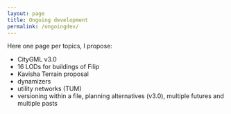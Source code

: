 ```yaml
---
layout: page
title: Ongoing development
permalink: /ongoingdev/
---
```


Here one page per topics, I propose:

  - CityGML v3.0
  - 16 LODs for buildings of Filip
  - Kavisha Terrain proposal
  - dynamizers 
  - utility networks (TUM)
  - versioning within a file, planning alternatives (v3.0), multiple futures and multiple pasts

  